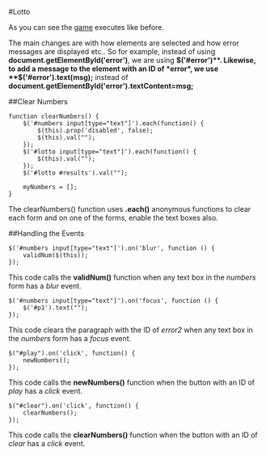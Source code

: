 
#Lotto

As you can see the <a href="archives/lotto/lotto.html" target="_blank">game</a> executes like before. 

The main changes are with how elements are selected and how error messages are displayed etc.. So for example, instead of using **document.getElementById('error')**, we are using **$('#error')**.
Likewise, to add a message to the element with an ID of *error*, we use **$('#error').text(msg);** instead of **document.getElementById('error').textContent=msg;**

##Clear Numbers

~~~
function clearNumbers() {
	$('#numbers input[type="text"]').each(function() {
		$(this).prop('disabled', false);
		$(this).val("");
	});
	$('#lotto input[type="text"]').each(function() {
		$(this).val("");
	});
	$('#lotto #results').val("");

	myNumbers = [];
}
~~~

The clearNumbers() function uses  **.each()** anonymous functions to clear each form and on one of the forms, enable the text boxes also.

##Handling the Events
~~~
$('#numbers input[type="text"]').on('blur', function () {
    validNum($(this));
});
~~~
This code calls the **validNum()** function when any text box in the *numbers* form has a *blur* event.

~~~
$('#numbers input[type="text"]').on('focus', function () {
    $('#p1').text("");
});
~~~

This code clears the paragraph with the ID of *error2*  when any text box in the *numbers* form has a *focus* event.

~~~
$("#play").on('click', function() {
    newNumbers();
});
~~~
This code calls the **newNumbers()** function when the button with an ID of *play* has a *click* event.

~~~
$("#clear").on('click', function() {
    clearNumbers();
});
~~~
This code calls the **clearNumbers()** function when the button with an ID of *clear* has a *click* event.


